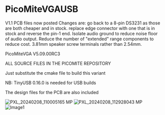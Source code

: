 # PicoMiteVGAUSB

V1.1 PCB files now posted
Changes are:
go back to a 8-pin DS3231 as those are both cheaper and in stock. 
replace edge connector with one that is in stock and reverse the pin-1 end. 
Isolate audio ground to reduce noise floor of audio output. 
Reduce the number of "extended" range components to reduce cost. 
3.81mm speaker screw terminals rather than 2.54mm.



PicoMiteVGA V5.09.00RC3<p>

ALL SOURCE FILES IN THE PICOMITE REPOSITORY<p>
Just substitute the cmake file to build this variant<p>
NB: TinyUSB 0.16.0 is needed for USB builds<p>

The design files for the PCB are also included

![PXL_20240208_110005165 MP](https://github.com/UKTailwind/PicoMiteVGAUSB/assets/54285187/0c338f51-08fd-4a65-96e7-bcec139dcd60)
![PXL_20240208_112928043 MP](https://github.com/UKTailwind/PicoMiteVGAUSB/assets/54285187/946a02b0-30a1-4bc7-b80c-67f5ca770f86)
![Image1](https://github.com/UKTailwind/PicoMiteVGAUSB/assets/54285187/e6fa3de6-08d4-4241-a0d1-6b0b94ffd935)

